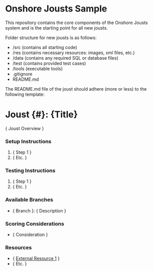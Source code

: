# Onshore Jousts Sample

This repository contains the core components of the Onshore Jousts system and is the starting point for all new jousts.

Folder structure for new jousts is as follows:
 * /src (contains all starting code)
 * /res (contains necessary resources: images, xml files, etc.)
 * /data (contains any required SQL or database files)
 * /test (contains provided test cases)
 * /tools (executable tools)
 * .gitignore
 * README.md

The README.md file of the joust should adhere (more or less) to the following template:

# Joust {#}: {Title}
{ Joust Overview }

### Setup Instructions
1. { Step 1 }
2. { Etc. }

### Testing Instructions
1. { Step 1 }
2. { Etc. }

### Available Branches
 * { Branch }: { Description }

### Scoring Considerations
 * { Consideration }

### Resources
 * { [External Resource 1](https://www.google.com) }
 * { Etc. }
